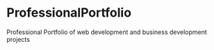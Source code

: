 # ProfessionalPortfolio
Professional Portfolio of web development and business development projects
